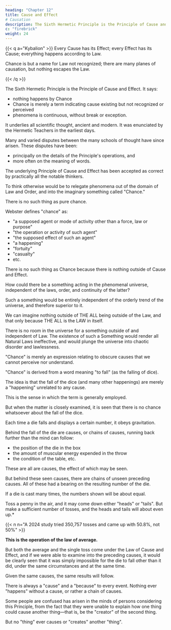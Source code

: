 ```yaml
---
heading: "Chapter 12"
title: Cause and Effect 
# Causation
description: The Sixth Hermetic Principle is the Principle of Cause and Effect
c: "firebrick"
weight: 24
---
```



{{< q a="Kybalion" >}}
Every Cause has its Effect; every Effect has its Cause; everything happens according to Law.

Chance is but a name for Law not recognized; there are many planes of causation, but nothing escapes the Law.
<!-- The Kybalion -->
{{< /q >}}


The Sixth Hermetic Principle is the Principle of Cause and Effect. It says:
- nothing happens by Chance
- Chance is merely a term indicating cause existing but not recognized or perceived
- phenomena is continuous, without break or exception.

It underlies all scientific thought, ancient and modern. It was enunciated by the Hermetic Teachers in the earliest days. 

Many and varied disputes between the many schools of thought have since arisen. These disputes have been:
- principally on the details of the Principle's operations, and
- more often on the meaning of words. 

The underlying Principle of Cause and Effect has been accepted as correct by practically all the notable thinkers. 

To think otherwise would be to relegate phenomena out of the domain of Law and Order, and into the imaginary something called "Chance."

There is no such thing as pure chance. 

Webster defines "chance" as:
- "a supposed agent or mode of activity other than a force, law or purpose"
- "the operation or activity of such agent"
- "the supposed effect of such an agent"
- "a happening"
- "fortuity"
- "casualty"
- etc.

There is no such thing as Chance because there is nothing outside of Cause and Effect. 

<!-- But a little consideration will show you that there can be no such agent as "Chance," in the sense of something outside of Law-something outside of Cause and Effect.  -->

How could there be a something acting in the phenomenal universe, independent of the laws, order, and continuity of the latter? 

Such a something would be entirely independent of the orderly trend of the universe, and therefore superior to it. 

We can imagine nothing outside of THE ALL being outside of the Law, and that only because THE ALL is the LAW in itself. 

There is no room in the universe for a something outside of and independent of Law. The existence of such a Something would render all Natural Laws ineffective, and would plunge the universe into chaotic disorder and lawlessness.

"Chance" is merely an expression relating to obscure causes that we cannot perceive nor understand. 

"Chance" is derived from a word meaning "to fall" (as the falling of dice). 

The idea is that the fall of the dice (and many other happenings) are merely a "happening" unrelated to any cause. 

This is the sense in which the term is generally employed. 

But when the matter is closely examined, it is seen that there is no chance whatsoever about the fall of the dice. 

Each time a die falls and displays a certain number, it obeys gravitation.<!--  a law as infallible as that which governs the revolution of the planets around the sun.  -->

Behind the fall of the die are causes, or chains of causes, running back further than the mind can follow:
- the position of the die in the box
- the amount of muscular energy expended in the throw
- the condition of the table, etc.


These are all are causes, the effect of which may be seen. 

But behind these seen causes, there are chains of unseen preceding causes. All of these had a bearing on the resulting number of the die.

If a die is cast many times, the numbers shown will be about equal. 

<!-- , that is, there will be an equal number of one-spot, two-spot, etc., coming uppermost. --> 

Toss a penny in the air, and it may come down either "heads" or "tails". But make a sufficient number of tosses, and the heads and tails will about even up.*

{{< n n="A 2024 study tried 350,757 tosses and came up with 50.8%, not 50%" >}}


**This is the operation of the law of average.** 

But both the average and the single toss come under the Law of Cause and Effect, and if we were able to examine into the preceding causes, it would be clearly seen that it was simply impossible for the die to fall other than it did, under the same circumstances and at the same time. 

Given the same causes, the same results will follow. 

There is always a "cause" and a "because" to every event. Nothing ever "happens" without a cause, or rather a chain of causes.

Some people are confused  has arisen in the minds of persons considering this Principle, from the fact that they were unable to explain how one thing could cause another thing—that is, be the "creator" of the second thing. 

But no "thing" ever causes or "creates" another "thing".  

